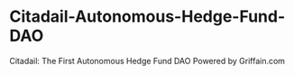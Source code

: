 # Citadail-Autonomous-Hedge-Fund-DAO
Citadail: The First Autonomous Hedge Fund DAO Powered by Griffain.com
